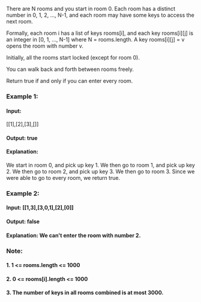 There are N rooms and you start in room 0.  Each room has a distinct number in 0, 1, 2, ..., N-1, and each room may have some keys to access the next room. 

Formally, each room i has a list of keys rooms[i], and each key rooms[i][j] is an integer in [0, 1, ..., N-1] where N = rooms.length.  A key rooms[i][j] = v opens the room with number v.

Initially, all the rooms start locked (except for room 0). 

You can walk back and forth between rooms freely.

Return true if and only if you can enter every room.

### Example 1:

#### Input: 
[[1],[2],[3],[]]
#### Output: true
#### Explanation:  
We start in room 0, and pick up key 1.
We then go to room 1, and pick up key 2.
We then go to room 2, and pick up key 3.
We then go to room 3.  Since we were able to go to every room, we return true.

### Example 2:

#### Input: [[1,3],[3,0,1],[2],[0]]
#### Output: false
#### Explanation: We can't enter the room with number 2.

### Note:
#### 1. 1 <= rooms.length <= 1000
#### 2. 0 <= rooms[i].length <= 1000
#### 3. The number of keys in all rooms combined is at most 3000.
